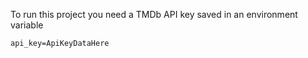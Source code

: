 To run this project you need a TMDb API key saved in an environment variable
```
api_key=ApiKeyDataHere
```